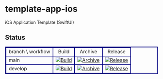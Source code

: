 # template-app-ios
iOS Application Template (SwiftUI)

## Status

<div style="margin:0px;padding:0px;"><table width="98%" style="border-collapse: collapse;border:2px double #000080;text-align:center;margin:auto;"><tbody><tr><td style="border:2px double #000080;">branch \ workflow</td><td style="border:2px double #000080;">Build</td><td style="border:2px double #000080;">Archive</td><td style="border:2px double #000080;">Release</td></tr><tr><td style="border:2px double #000080;text-align:left;">main</td><td style="border:2px double #000080;text-align:center;"><a href="https://github.com/shilokuma-inc/template-app-ios/actions/workflows/build-main.yml"><img src="https://github.com/shilokuma-inc/template-app-ios/actions/workflows/build-main.yml/badge.svg" alt="Build"></a></td><td style="border:2px double #000080;text-align:center;"><a href="https://github.com/shilokuma-inc/template-app-ios/actions/workflows/archive-main.yml"><img src="https://github.com/shilokuma-inc/template-app-ios/actions/workflows/archive-main.yml/badge.svg" alt="Archive"></a></td><td style="border:2px double #000080;text-align:center;"><a href="https://github.com/shilokuma-inc/template-app-ios/actions/workflows/release-main.yml"><img src="https://github.com/shilokuma-inc/template-app-ios/actions/workflows/release-main.yml/badge.svg" alt="Release"></a></td></tr><tr><td style="border:2px double #000080;text-align:left;">develop</td><td style="border:2px double #000080;text-align:center;"><a href="https://github.com/shilokuma-inc/template-app-ios/actions/workflows/build-develop.yml"><img src="https://github.com/shilokuma-inc/template-app-ios/actions/workflows/build-develop.yml/badge.svg" alt="Build"></a></td><td style="border:2px double #000080;text-align:center;"><a href="https://github.com/shilokuma-inc/template-app-ios/actions/workflows/archive-develop.yml"><img src="https://github.com/shilokuma-inc/template-app-ios/actions/workflows/archive-develop.yml/badge.svg" alt="Archive"></a></td><td style="border:2px double #000080;text-align:center;"><a href="https://github.com/shilokuma-inc/template-app-ios/actions/workflows/release-develop.yml"><img src="https://github.com/shilokuma-inc/template-app-ios/actions/workflows/release-develop.yml/badge.svg" alt="Release"></a></td></tr></tbody></table></div>